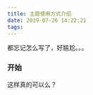 ```yaml
---
title: 主题使用方式介绍
date: 2019-07-26 14:22:21
tags:
---
```



  都忘记怎么写了，好尴尬。。。

  <!-- more -->

### 开始
  这样真的可以么？

